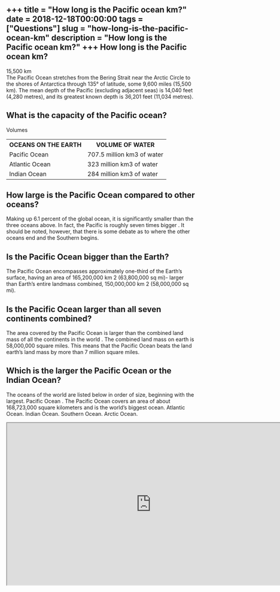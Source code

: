 +++
title = "How long is the Pacific ocean km?"
date = 2018-12-18T00:00:00
tags = ["Questions"]
slug = "how-long-is-the-pacific-ocean-km"
description = "How long is the Pacific ocean km?"
+++
How long is the Pacific ocean km?
---------------------------------

15,500 km  
The Pacific Ocean stretches from the Bering Strait near the Arctic Circle to the shores of Antarctica through 135° of latitude, some 9,600 miles (15,500 km). The mean depth of the Pacific (excluding adjacent seas) is 14,040 feet (4,280 metres), and its greatest known depth is 36,201 feet (11,034 metres).

What is the capacity of the Pacific ocean?
------------------------------------------

Volumes

<table><tr><th>OCEANS ON THE EARTH</th><th>VOLUME OF WATER</th></tr><tr><td>Pacific Ocean</td><td>707.5 million km3 of water</td></tr><tr><td>Atlantic Ocean</td><td>323 million km3 of water</td></tr><tr><td>Indian Ocean</td><td>284 million km3 of water</td></tr></table>

How large is the Pacific Ocean compared to other oceans?
--------------------------------------------------------

Making up 6.1 percent of the global ocean, it is significantly smaller than the three oceans above. In fact, the Pacific is roughly seven times bigger . It should be noted, however, that there is some debate as to where the other oceans end and the Southern begins.

Is the Pacific Ocean bigger than the Earth?
-------------------------------------------

 The Pacific Ocean encompasses approximately one-third of the Earth’s surface, having an area of 165,200,000 km 2 (63,800,000 sq mi)- larger than Earth’s entire landmass combined, 150,000,000 km 2 (58,000,000 sq mi).

Is the Pacific Ocean larger than all seven continents combined?
---------------------------------------------------------------

The area covered by the Pacific Ocean is larger than the combined land mass of all the continents in the world . The combined land mass on earth is 58,000,000 square miles. This means that the Pacific Ocean beats the land earth’s land mass by more than 7 million square miles.

Which is the larger the Pacific Ocean or the Indian Ocean?
----------------------------------------------------------

 The oceans of the world are listed below in order of size, beginning with the largest. Pacific Ocean . The Pacific Ocean covers an area of about 168,723,000 square kilometers and is the world’s biggest ocean. Atlantic Ocean. Indian Ocean. Southern Ocean. Arctic Ocean.

<iframe allow="accelerometer; autoplay; clipboard-write; encrypted-media; gyroscope; picture-in-picture" allowfullscreen="" class="__youtube_prefs__  epyt-is-override  no-lazyload" data-no-lazy="1" data-origheight="433" data-origwidth="770" data-skipgform_ajax_framebjll="" height="433" id="_ytid_75747" loading="lazy" src="https://www.youtube.com/embed/3DZmXYl3xVE?enablejsapi=1&autoplay=0&cc_load_policy=0&cc_lang_pref=&iv_load_policy=1&loop=0&modestbranding=0&rel=1&fs=1&playsinline=0&autohide=2&theme=dark&color=red&controls=1&" title="YouTube player" width="770"></iframe>